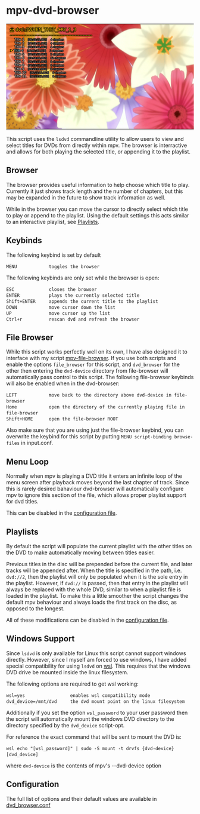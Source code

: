 # mpv-dvd-browser

![browser image](screenshots/browser.png)

This script uses the `lsdvd` commandline utility to allow users to view and select titles for DVDs from directly within mpv.
The browser is interractive and allows for both playing the selected title, or appending it to the playlist.

## Browser
The browser provides useful information to help choose which title to play.
Currently it just shows track length and the number of chapters, but this may be expanded in the future to show track information as well.

While in the browser you can move the cursor to directly select which title to play or append to the playlist. Using the default settings this acts similar to an interactive playlist, see [Playlists](#playlists).

## Keybinds
The following keybind is set by default

    MENU            toggles the browser

The following keybinds are only set while the browser is open:

    ESC             closes the browser
    ENTER           plays the currently selected title
    Shift+ENTER     appends the current title to the playlist
    DOWN            move cursor down the list
    UP              move cursor up the list
    Ctrl+r          rescan dvd and refresh the browser

## File Browser
While this script works perfectly well on its own, I have also designed it to interface with my script [mpv-file-browser](https://github.com/CogentRedTester/mpv-file-browser).
If you use both scripts and enable the options `file_browser` for this script, and `dvd_browser` for the other then entering the `dvd-device` directory from file-browser will automatically pass control to this script. The following file-browser keybinds will also be enabled when in the dvd-browser:

    LEFT            move back to the directory above dvd-device in file-browser
    Home            open the directory of the currently playing file in file-browser
    Shift+HOME      open the file-browser ROOT

Also make sure that you are using just the file-browser keybind, you can overwrite the keybind for this script by putting `MENU script-binding browse-files` in input.conf.

## Menu Loop
Normally when mpv is playing a DVD title it enters an infinite loop of the menu screen after playback moves beyond the last chapter of track.
Since this is rarely desired bahaviour dvd-browser will automatically configure mpv to ignore this section of the file, which allows proper playlist support for dvd titles.

This can be disabled in the [configuration file](dvd_browser.conf).

## Playlists
By default the script will populate the current playlist with the other titles on the DVD to make automatically moving between titles easier.

Previous titles in the disc will be prepended before the current file, and later tracks will be appended after.
When the title is specified in the path, i.e. `dvd://2`, then the playlist will only be populated when it is the sole entry in the playlist.
However, if `dvd://` is passed, then that entry in the playlist will always be replaced with the whole DVD, similar to when a playlist file is loaded in the playlist.
To make this a little smoother the script changes the default mpv behaviour and always loads the first track on the disc, as opposed to the longest.

All of these modifications can be disabled in the [configuration file](dvd_browser.conf).

## Windows Support
Since `lsdvd` is only available for Linux this script cannot support windows directly. However, since I myself am forced to use windows, I have added special compatibility for using `lsdvd` on [wsl](https://docs.microsoft.com/en-us/windows/wsl/about). This requires that the windows DVD drive be mounted inside the linux filesystem.

The following options are required to get wsl working:

    wsl=yes                 enables wsl compatibility mode
    dvd_device=/mnt/dvd     the dvd mount point on the linux filesystem

Additionally if you set the option `wsl_password` to your user password then the script will automatically mount the windows DVD directory
to the directory specified by the `dvd_device` script-opt.

For reference the exact command that will be sent to mount the DVD is:
    
    wsl echo "[wsl_password]" | sudo -S mount -t drvfs {dvd-device} [dvd_device]

where `dvd-device` is the contents of mpv's --dvd-device option

## Configuration
The full list of options and their default values are available in [dvd_browser.conf](dvd_browser.conf)
